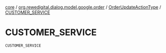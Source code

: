 [core](../../index.md) / [org.rewedigital.dialog.model.google.order](../index.md) / [OrderUpdateActionType](index.md) / [CUSTOMER_SERVICE](./-c-u-s-t-o-m-e-r_-s-e-r-v-i-c-e.md)

# CUSTOMER_SERVICE

`CUSTOMER_SERVICE`